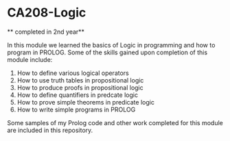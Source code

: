 # CA208-Logic

** completed in 2nd year**

In this module we learned the basics of Logic in programming and how to program in PROLOG.
Some of the skills gained upon completion of this module include:

1. How to define various logical operators
2. How to use truth tables in propositional logic
3. How to produce proofs in propositional logic
4. How to define quantifiers in predcate logic
5. How to prove simple theorems in predicate logic
6. How to write simple programs in PROLOG

Some samples of my Prolog code and other work completed for this module are included in this repository.
